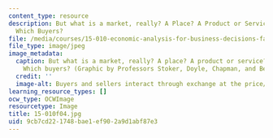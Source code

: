 ```yaml
---
content_type: resource
description: But what is a market, really? A Place? A Product or Service? Which Sellers?
  Which Buyers?
file: /media/courses/15-010-economic-analysis-for-business-decisions-fall-2004/9cb7cd221748bae1ef902a9d1abf87e3_15-010f04.jpg
file_type: image/jpeg
image_metadata:
  caption: But what is a market, really? A place? A product or service? Which sellers?
    Which buyers? (Graphic by Professors Stoker, Doyle, Chapman, and Berndt.)
  credit: ''
  image-alt: Buyers and sellers interact through exchange at the price/terms of trade.
learning_resource_types: []
ocw_type: OCWImage
resourcetype: Image
title: 15-010f04.jpg
uid: 9cb7cd22-1748-bae1-ef90-2a9d1abf87e3
---
```

